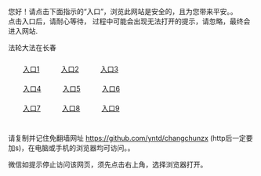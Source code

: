您好！请点击下面指示的“入口”，浏览此网站是安全的，且为您带来平安。。 <br/>
点击入口后，请耐心等待， 过程中可能会出现无法打开的提示，请忽略，最终会进入网站. </br>

法轮大法在长春<br/>
<div style="padding:10px"><a style="margin:20px" target="_blank" href="https://d15pi47qpx92pn.cloudfront.net/2Qpsp?rwofwscj" id="ccLink1" rel="nofollow">入口1</a> <a target="_blank" style="margin:20px" href="https://d29vbn9f5v931q.cloudfront.net/2Qpsp?tradiie" id="ccLink2" rel="nofollow">入口2</a> <a style="margin:20px" target="_blank" href="https://d3qb8k808q56uy.cloudfront.net/2Qpsp?xpbtyie" id="ccLink3" rel="nofollow">入口3</a></div>

<div style="padding:10px" ><a style="margin:20px" target="_blank" href="https://d15pi47qpx92pn.cloudfront.net/2Qpsp?rwofwscj" id="ccLink4" rel="nofollow">入口4</a> <a style="margin:20px" href="https://d29vbn9f5v931q.cloudfront.net/2Qpsp?tradiie" target="_blank" id="ccLink5" rel="nofollow">入口5</a> <a style="margin:20px" href="https://d3qb8k808q56uy.cloudfront.net/2Qpsp?xpbtyie" target="_blank" id="ccLink6" rel="nofollow">入口6</a></div>

<div style="padding:10px"><a style="margin:20px" target="_blank" href="https://d15pi47qpx92pn.cloudfront.net/2Qpsp?rwofwscj" id="ccLink7" rel="nofollow">入口7</a> <a style="margin:20px" href="https://d29vbn9f5v931q.cloudfront.net/2Qpsp?tradiie" target="_blank" id="ccLink8" rel="nofollow">入口8</a> <a style="margin:20px" target="_blank" href="https://d3qb8k808q56uy.cloudfront.net/2Qpsp?xpbtyie" id="ccLink9" rel="nofollow">入口9</a></div>

<br/>



请复制并记住免翻墙网址 https://github.com/yntd/changchunzx (http后一定要加s)，在电脑或手机的浏览器均可访问。。<br/>

微信如提示停止访问该网页，须先点击右上角，选择浏览器打开。
